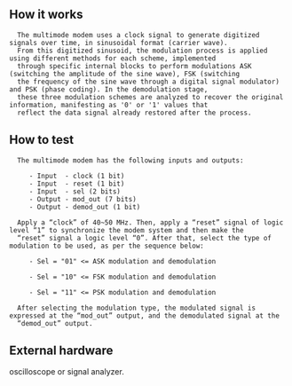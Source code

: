 <!---

This file is used to generate your project datasheet. Please fill in the information below and delete any unused
sections.

You can also include images in this folder and reference them in the markdown. Each image must be less than
512 kb in size, and the combined size of all images must be less than 1 MB.
-->

## How it works

      The multimode modem uses a clock signal to generate digitized signals over time, in sinusoidal format (carrier wave).
      From this digitized sinusoid, the modulation process is applied using different methods for each scheme, implemented 
      through specific internal blocks to perform modulations ASK (switching the amplitude of the sine wave), FSK (switching 
      the frequency of the sine wave through a digital signal modulator) and PSK (phase coding). In the demodulation stage, 
      these three modulation schemes are analyzed to recover the original information, manifesting as '0' or '1' values that 
      reflect the data signal already restored after the process.

## How to test

      The multimode modem has the following inputs and outputs:
     
         - Input  - clock (1 bit)
         - Input  - reset (1 bit)
         - Input  - sel (2 bits)
         - Output - mod_out (7 bits)
         - Output - demod_out (1 bit)
       
      Apply a “clock” of 40~50 MHz. Then, apply a “reset” signal of logic level “1” to synchronize the modem system and then make the 
      “reset” signal a logic level “0”. After that, select the type of modulation to be used, as per the sequence below:

         - Sel = "01" <= ASK modulation and demodulation
    
         - Sel = "10" <= FSK modulation and demodulation

         - Sel = "11" <= PSK modulation and demodulation

      After selecting the modulation type, the modulated signal is expressed at the “mod_out” output, and the demodulated signal at the 
      “demod_out” output.

## External hardware

oscilloscope or signal analyzer.

